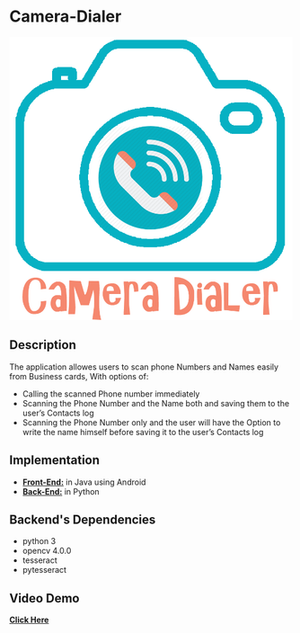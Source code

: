 # Camera-Dialer
![Logo of Camera Dialer](https://github.com/Amira-Fareed/Camera-Dialer/blob/master/Camera%20Dialer/logo_text.png)
## Description

The application allowes users to scan phone Numbers and Names easily from Business cards, With options of:  
- Calling the scanned Phone number immediately  
- Scanning the Phone Number and the Name both and saving them to the user’s Contacts log 
- Scanning the Phone Number only and the user will have the Option to write the name himself before saving it to the user’s Contacts log 

## Implementation 
* **[Front-End:](https://github.com/Amira-Fareed/Camera-Dialer/tree/master/Camera%20Dialer)** in Java using Android
* **[Back-End:](https://github.com/Amira-Fareed/Camera-Dialer/tree/master/Backend)** in Python 
## Backend's Dependencies
* python 3
* opencv 4.0.0
* tesseract
* pytesseract

## Video Demo
**[Click Here](https://github.com)**

